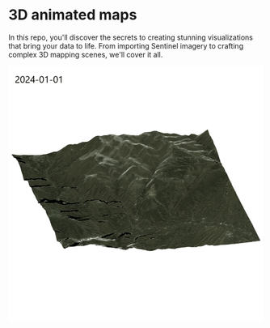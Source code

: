 # 3D animated maps
In this repo, you'll discover the secrets to creating stunning visualizations that bring your data to life. From importing Sentinel imagery to crafting complex 3D mapping scenes, we'll cover it all.

![alt text](https://github.com/milos-agathon/3d-animated-maps/blob/main/sentinel2-colorado.gif?raw=true)
